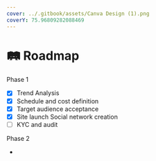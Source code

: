 ```yaml
---
cover: ../.gitbook/assets/Canva Design (1).png
coverY: 75.96809282088469
---
```


# 🛤 Roadmap

Phase 1

* [x] Trend Analysis&#x20;
* [x] Schedule and cost definition&#x20;
* [x] Target audience acceptance&#x20;
* [x] Site launch Social network creation&#x20;
* [ ] KYC and audit

Phase 2&#x20;

*
